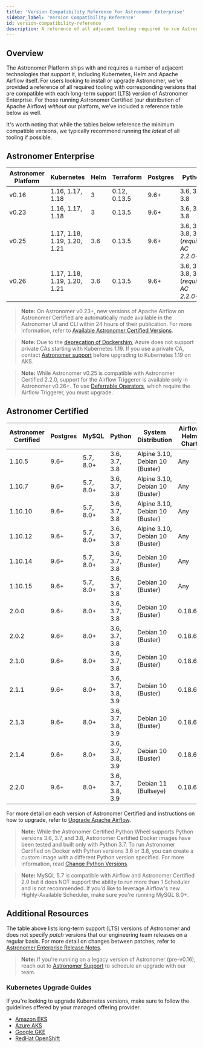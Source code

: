 ```yaml
---
title: 'Version Compatibility Reference for Astronomer Enterprise'
sidebar_label: 'Version Compatibility Reference'
id: version-compatibility-reference
description: A reference of all adjacent tooling required to run Astronomer Enterprise and corresponding version compatibility.
---
```


## Overview

The Astronomer Platform ships with and requires a number of adjacent technologies that support it, including Kubernetes, Helm and Apache Airflow itself. For users looking to install or upgrade Astronomer, we've provided a reference of all required tooling with corresponding versions that are compatible with each long-term support (LTS) version of Astronomer Enterprise. For those running Astronomer Certified (our distribution of Apache Airflow) _without_ our platform, we've included a reference table below as well.

It's worth noting that while the tables below reference the minimum compatible versions, we typically recommend running the _latest_ of all tooling if possible.

## Astronomer Enterprise

| Astronomer Platform | Kubernetes                   | Helm | Terraform    | Postgres | Python        | Astronomer CLI |
| ------------------- | ---------------------------- | ---- | ------------ | -------- | ------------- | -------------- |
| v0.16               | 1.16, 1.17, 1.18             | 3    | 0.12, 0.13.5 | 9.6+     | 3.6, 3.7, 3.8 | 0.16.x         |
| v0.23               | 1.16, 1.17, 1.18             | 3    | 0.13.5       | 9.6+     | 3.6, 3.7, 3.8 | 0.23.x         |
| v0.25               | 1.17, 1.18, 1.19, 1.20, 1.21 | 3.6  | 0.13.5       | 9.6+     | 3.6, 3.7, 3.8, 3.9 (_requires AC 2.2.0+_)  | 0.25.x         |
| v0.26               | 1.17, 1.18, 1.19, 1.20, 1.21 | 3.6  | 0.13.5       | 9.6+     | 3.6, 3.7, 3.8, 3.9 (_requires AC 2.2.0+_) | 0.26.x         |

> **Note:** On Astronomer v0.23+, new versions of Apache Airflow on Astronomer Certified are automatically made available in the Astronomer UI and CLI within 24 hours of their publication. For more information, refer to [Available Astronomer Certified Versions](manage-airflow-versions#available-astronomer-certified-versions).

> **Note:** Due to the [deprecation of Dockershim](https://kubernetes.io/blog/2020/12/02/dockershim-faq/), Azure does not support private CAs starting with Kubernetes 1.19. If you use a private CA, contact [Astronomer support](https://support.astronomer.io) before upgrading to Kubernetes 1.19 on AKS.

> **Note:** While Astronomer v0.25 is compatible with Astronomer Certified 2.2.0, support for the Airflow Triggerer is available only in Astronomer v0.26+. To use [Deferrable Operators](https://airflow.apache.org/docs/apache-airflow/stable/concepts/deferring.html), which require the Airflow Triggerer, you must upgrade.

## Astronomer Certified

| Astronomer Certified | Postgres | MySQL     | Python             | System Distribution             | Airflow Helm Chart | Redis | Celery |
| -------------------- | -------- | --------- | ------------------ | ------------------------------- | ------------------ | ----- | ------ |
| 1.10.5               | 9.6+     | 5.7, 8.0+ | 3.6, 3.7, 3.8      | Alpine 3.10, Debian 10 (Buster) | Any                | 6.2.1 | 4.4.7  |
| 1.10.7               | 9.6+     | 5.7, 8.0+ | 3.6, 3.7, 3.8      | Alpine 3.10, Debian 10 (Buster) | Any                | 6.2.1 | 4.4.7  |
| 1.10.10              | 9.6+     | 5.7, 8.0+ | 3.6, 3.7, 3.8      | Alpine 3.10, Debian 10 (Buster) | Any                | 6.2.1 | 4.4.7  |
| 1.10.12              | 9.6+     | 5.7, 8.0+ | 3.6, 3.7, 3.8      | Alpine 3.10, Debian 10 (Buster) | Any                | 6.2.1 | 4.4.7  |
| 1.10.14              | 9.6+     | 5.7, 8.0+ | 3.6, 3.7, 3.8      | Debian 10 (Buster)              | Any                | 6.2.1 | 4.4.7  |
| 1.10.15              | 9.6+     | 5.7, 8.0+ | 3.6, 3.7, 3.8      | Debian 10 (Buster)              | Any                | 6.2.1 | 4.4.7  |
| 2.0.0                | 9.6+     | 8.0+      | 3.6, 3.7, 3.8      | Debian 10 (Buster)              | 0.18.6+ | 6.2.1 | 4.4.7  |
| 2.0.2                | 9.6+     | 8.0+      | 3.6, 3.7, 3.8      | Debian 10 (Buster)              | 0.18.6+ | 6.2.1 | 4.4.7  |
| 2.1.0                | 9.6+     | 8.0+      | 3.6, 3.7, 3.8      | Debian 10 (Buster)              | 0.18.6+  | 6.2.1 | 4.4.7  |
| 2.1.1                | 9.6+     | 8.0+      | 3.6, 3.7, 3.8, 3.9 | Debian 10 (Buster)              | 0.18.6+  | 6.2.1 | 4.4.7  |
| 2.1.3                | 9.6+     | 8.0+      | 3.6, 3.7, 3.8, 3.9 | Debian 10 (Buster)              | 0.18.6+ | 6.2.1 | 4.4.7  |
| 2.1.4                | 9.6+     | 8.0+      | 3.6, 3.7, 3.8, 3.9 | Debian 10 (Buster)              | 0.18.6+  | 6.2.1 | 4.4.7  |
| 2.2.0                | 9.6+     | 8.0+      | 3.6, 3.7, 3.8, 3.9 | Debian 11 (Bullseye)       | 0.18.6+  | 6.2.1 | 4.4.7  |

For more detail on each version of Astronomer Certified and instructions on how to upgrade, refer to [Upgrade Apache Airflow](manage-airflow-versions/).

> **Note:** While the Astronomer Certified Python Wheel supports Python versions 3.6, 3.7, and 3.8, Astronomer Certified Docker images have been tested and built only with Python 3.7. To run Astronomer Certified on Docker with Python versions 3.6 or 3.8, you can create a custom image with a different Python version specified. For more information, read [Change Python Versions](customize-image#build-with-a-different-python-version).

> **Note:** MySQL 5.7 is compatible with Airflow and Astronomer Certified 2.0 but it does NOT support the ability to run more than 1 Scheduler and is not recommended. If you'd like to leverage Airflow's new Highly-Available Scheduler, make sure you're running MySQL 8.0+.

## Additional Resources

The table above lists long-term support (LTS) versions of Astronomer and does not specify _patch_ versions that our engineering team releases on a regular basis. For more detail on changes between patches, refer to [Astronomer Enterprise Release Notes](release-notes).

> **Note:** If you're running on a legacy version of Astronomer (pre-v0.16), reach out to [Astronomer Support](https://support.astronomer.io) to schedule an upgrade with our team.

### Kubernetes Upgrade Guides

If you're looking to upgrade Kubernetes versions, make sure to follow the guidelines offered by your managed offering provider.

- [Amazon EKS](https://docs.aws.amazon.com/eks/latest/userguide/update-cluster.html)
- [Azure AKS](https://docs.microsoft.com/en-us/azure/aks/upgrade-cluster)
- [Google GKE](https://cloud.google.com/kubernetes-engine/docs/concepts/cluster-upgrades)
- [RedHat OpenShift](https://docs.openshift.com/container-platform/4.6/updating/updating-cluster-between-minor.html)
